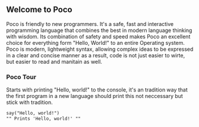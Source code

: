 ## Welcome to Poco

Poco is friendly to new programmers. It's a safe, fast and interactive programming language that combines the best in modern language thinking with wisdom. Its combination of safety and speed makes Poco an excellent choice for everything form "Hello, World!" to an entire Operating system. Poco is modern, lightweight syntax, allowing complex ideas to be expressed in a clear and concise manner as a result, code is not just easier to wirte, but easier to read and manitain as well.

### Poco Tour
Starts with printing "Hello, world!" to the console, it's an tradition way that the first program in a new language should print this not neccessary but stick with tradition.

```markdown
say("Hello, world!")
"" Prints 'Hello, world!' ""
```
